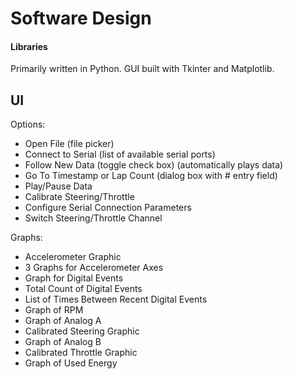 # Software Design

#### Libraries

Primarily written in Python. GUI built with Tkinter and Matplotlib.

## UI

Options:
- Open File (file picker)
- Connect to Serial (list of available serial ports)
- Follow New Data (toggle check box) (automatically plays data)
- Go To Timestamp or Lap Count (dialog box with # entry field)
- Play/Pause Data
- Calibrate Steering/Throttle
- Configure Serial Connection Parameters
- Switch Steering/Throttle Channel

Graphs:
- Accelerometer Graphic
- 3 Graphs for Accelerometer Axes
- Graph for Digital Events
- Total Count of Digital Events
- List of Times Between Recent Digital Events
- Graph of RPM
- Graph of Analog A
- Calibrated Steering Graphic
- Graph of Analog B
- Calibrated Throttle Graphic
- Graph of Used Energy
